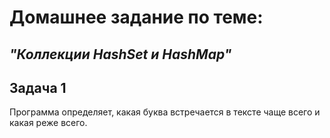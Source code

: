 # **Домашнее задание по теме:** 
## *"Коллекции HashSet и HashMap"*
## **Задача 1**

Программа определяет, какая буква встречается в тексте чаще всего и какая реже всего.